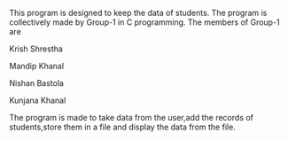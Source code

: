 This program is designed to keep the data of students.
The program is collectively made by Group-1 in C programming.
The members of Group-1 are 

Krish Shrestha

Mandip Khanal

Nishan Bastola 

Kunjana Khanal

The program is made to take data from the user,add the records of students,store them in a file and display the data from the file.
